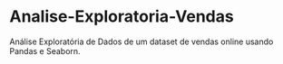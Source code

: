 # Analise-Exploratoria-Vendas
Análise Exploratória de Dados de um dataset de vendas online usando Pandas e Seaborn.
